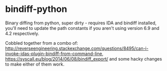 # bindiff-python
Binary diffing from python, super dirty - requires IDA and bindiff installed, you'll need to update the path constants if you aren't using version 6.9 and 4.2 respectively.

Cobbled together from a combo of: http://reverseengineering.stackexchange.com/questions/8495/can-i-invoke-idas-plugin-bindiff-from-command-line, https://syscall.eu/blog/2014/06/08/bindiff_export/ and some hacky changes to make either of them work.